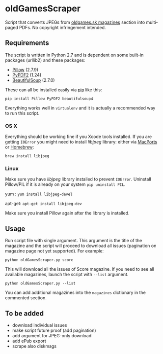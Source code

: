 # oldGamesScraper

Script that converts JPEGs from [oldgames.sk magazines](http://www.oldgames.sk/mags/) section into multi-paged PDFs. No copyright infringement intended.

## Requirements

The script is written in Python 2.7 and is dependent on some built-in packages (urllib2) and these packages:

- [Pillow](http://pillow.readthedocs.org/installation.html) (2.7.9)
- [PyPDF2](http://mstamy2.github.io/PyPDF2/) (1.24)
- [BeautifulSoup](http://www.crummy.com/software/BeautifulSoup/bs4/doc/) (2.7.0)

These can all be installed easily via [pip](https://pypi.python.org/pypi/pip/) like this:  

	pip install Pillow PyPDF2 beautifulsoup4

Everything works well in `virtualenv` and it is actually a recommended way to run this script.

### OS X

Everything should be working fine if you Xcode tools installed. If you are getting `IOError` you might need to install _libjpeg_ library: either via [MacPorts](http://ethan.tira-thompson.com/Mac_OS_X_Ports.html) or [Homebrew](http://brew.sh):

	brew install libjpeg

### Linux

Make sure you have _libjpeg_ library installed to prevent `IOError`. Uninstall Pillow/PIL if it is already on your system `pip uninstall PIL`.

yum : `yum install libjpeg-devel`

apt-get: `apt-get install libjpeg-dev`

Make sure you install Pillow again after the library is installed.

## Usage

Run script file with single argument. This argument is the title of the magazine and the script will proceed to download all issues (pagination on magazine page not yet supported). For example:

	python oldGamesScraper.py score

This will download all the issues of Score magazine. If you need to see all available magazines, launch the script with `--list` argument.

	python oldGamesScraper.py --list

You can add additional magazines into the `magazines` dictionary in the commented section.

## To be added

- download individual issues
- make script future proof (add pagination)
- add argument for JPEG-only download
- add ePub export
- scrape also diskmags
